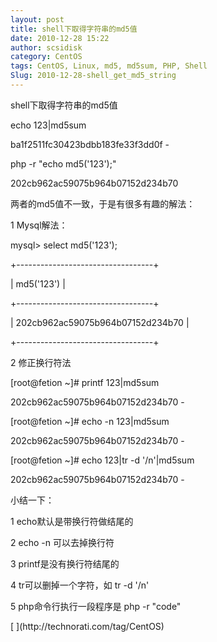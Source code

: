 ```yaml
---
layout: post
title: shell下取得字符串的md5值
date: 2010-12-28 15:22
author: scsidisk
category: CentOS
tags: CentOS, Linux, md5, md5sum, PHP, Shell
Slug: 2010-12-28-shell_get_md5_string
---
```


shell下取得字符串的md5值

echo 123|md5sum

ba1f2511fc30423bdbb183fe33f3dd0f -

php -r "echo md5('123');"

202cb962ac59075b964b07152d234b70

两者的md5值不一致，于是有很多有趣的解法：

1 Mysql解法：

mysql\> select md5('123');

+----------------------------------+

| md5('123') |

+----------------------------------+

| 202cb962ac59075b964b07152d234b70 |

+----------------------------------+

2 修正换行符法

[root@fetion \~]\# printf 123|md5sum

202cb962ac59075b964b07152d234b70 -

[root@fetion \~]\# echo -n 123|md5sum

202cb962ac59075b964b07152d234b70 -

[root@fetion \~]\# echo 123|tr -d '/n'|md5sum

202cb962ac59075b964b07152d234b70 -

小结一下：

1 echo默认是带换行符做结尾的

2 echo -n 可以去掉换行符

3 printf是没有换行符结尾的

4 tr可以删掉一个字符，如 tr -d '/n'

5 php命令行执行一段程序是 php -r "code"

<div class="posttagsblock">
[ ](http://technorati.com/tag/CentOS)

</div>

